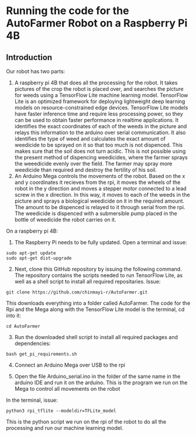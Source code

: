 # Running the code for the AutoFarmer Robot on a Raspberry Pi 4B

## Introduction
Our robot has two parts:
1. A raspberry pi 4B that does all the processing for the robot. It takes pictures of the crop the robot is placed over, and searches the picture for weeds using a TensorFlow Lite machine learning model. TensorFlow Lite is an optimized framework for deploying lightweight deep learning models on resource-constrained edge devices. TensorFlow Lite models have faster inference time and require less processing power, so they can be used to obtain faster performance in realtime applications. It identifies the exact coordinates of each of the weeds in the picture and relays this information to the arduino over serial communication. It also identifies the type of weed and calculates the exact amount of weedicide to be sprayed on it so that too much is not dispenced. This makes sure that the soil does not turn acidic. This is not possible using the present method of dispencing weedicides, where the farmer sprays the weeedicide evenly over the field. The farmer may spray more weedicide than required and destroy the fertility of his soil.
2. An Arduino Mega controls the movements of the robot. Based on the x and y coordinates it recieves from the rpi, it moves the wheels of the robot in the y direction and moves a stepper motor connected to a lead screw in the x direction. In this way, it moves to each of the weeds in the picture and sprays a biological weedicide on it in the required amount. The amount to be dispenced is relayed to it through serial from the rpi. The weedicide is dispenced with a submersible pump placed in the bottle of weedicide the robot carries on it.

On a raspberry pi 4B:
1. The Raspberry Pi needs to be fully updated. Open a terminal and issue:
```
sudo apt-get update
sudo apt-get dist-upgrade
```
2. Next, clone this GitHub repository by issuing the following command. The repository contains the scripts needed to run TensorFlow Lite, as well as a shell script to install all required repositaries. Issue:

```
git clone https://github.com/chinmayi-r/AutoFarmer.git
```
This downloads everything into a folder called AutoFarmer. The code for the Rpi and the Mega along with the TensorFlow Lite model is  the terminal, cd into it:
```
cd AutoFarmer
```
3. Run the downloaded shell script to install all required packages and dependencies:
```
bash get_pi_requirements.sh
```
4. Connect an Arduino Mega over USB to the rpi

5. Open the file Arduino_serial.ino in the folder of the same name in the arduino IDE and run it on the arduino. This is the program we run on the Mega to control all movements on the robot

In the terminal, issue:
```
python3 rpi_tflite --modeldir=TFLite_model
```
This is the python script we run on the rpi of the robot to do all the processing and run our machine learning model.

